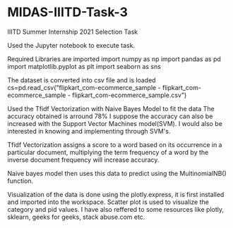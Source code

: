 # MIDAS-IIITD-Task-3
IIITD Summer Internship 2021 Selection Task

Used the Jupyter notebook to execute task.

Required Libraries are imported 
import numpy as np
import pandas as pd
import matplotlib.pyplot as plt
import seaborn as sns

The dataset is converted into csv file and is loaded
cs=pd.read_csv("flipkart_com-ecommerce_sample - flipkart_com-ecommerce_sample - flipkart_com-ecommerce_sample.csv")

Used the Tfidf Vectorization with Naive Bayes Model to fit the data
The accuracy obtained is arround 78%
I suppose the accuracy can also be increased with the Support Vector Machines model(SVM).
I would also be interested in knowing and implementing through SVM's.

Tfidf Vectorization assigns a score to a word based on its occurrence in a particular document, multiplying the term frequency of a word by the inverse document frequency will increase accuracy.

Naive bayes model then uses this data to predict using the MultinomialNB() function.

Visualization of the data is done using the plotly.express, it is first installed and imported into the workspace. Scatter plot is used to visualize the category and pid values.
I have also reffered to some resources like plotly, sklearn, geeks for geeks, stack abuse.com etc.
